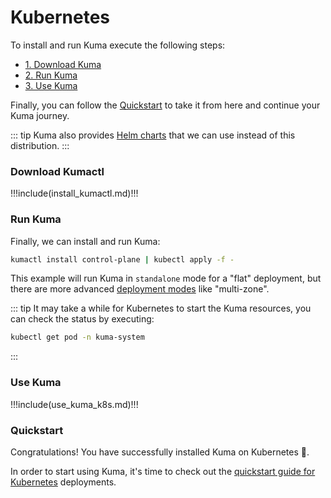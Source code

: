 # Kubernetes

To install and run Kuma execute the following steps:

* [1. Download Kuma](#download-kumactl)
* [2. Run Kuma](#run-kuma)
* [3. Use Kuma](#use-kuma)

Finally, you can follow the [Quickstart](#quickstart) to take it from here and continue your Kuma journey.

::: tip
Kuma also provides [Helm charts](../installation/helm.md) that we can use instead of this distribution.
:::

### Download Kumactl

!!!include(install_kumactl.md)!!!

### Run Kuma

Finally, we can install and run Kuma:

```sh
kumactl install control-plane | kubectl apply -f -
```

This example will run Kuma in `standalone` mode for a "flat" deployment, but there are more advanced [deployment modes](../introduction/deployments.md) like "multi-zone".

::: tip
It may take a while for Kubernetes to start the Kuma resources, you can check the status by executing:

```sh
kubectl get pod -n kuma-system
```
:::

### Use Kuma

!!!include(use_kuma_k8s.md)!!!

### Quickstart

Congratulations! You have successfully installed Kuma on Kubernetes 🚀.

In order to start using Kuma, it's time to check out the [quickstart guide for Kubernetes](../quickstart/kubernetes.md) deployments.
